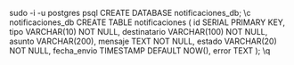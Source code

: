 sudo -i -u postgres
psql
CREATE DATABASE notificaciones_db;
\c notificaciones_db
CREATE TABLE notificaciones (
    id SERIAL PRIMARY KEY,
    tipo VARCHAR(10) NOT NULL,
    destinatario VARCHAR(100) NOT NULL,
    asunto VARCHAR(200),
    mensaje TEXT NOT NULL,
    estado VARCHAR(20) NOT NULL,
    fecha_envio TIMESTAMP DEFAULT NOW(),
    error TEXT
);
\q